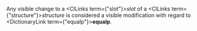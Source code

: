  



Any visible change to a <ClLinks  term={"slot"}><i>slot</i></ClLinks> of a <ClLinks  term={"structure"}><i>structure</i></ClLinks> is considered a visible modification with regard to <DictionaryLink  term={"equalp"}><b>equalp</b></DictionaryLink>. 



